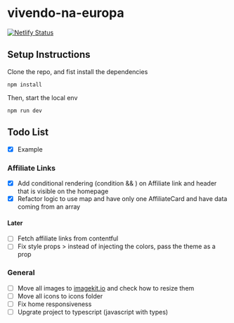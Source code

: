 # vivendo-na-europa

[![Netlify Status](https://api.netlify.com/api/v1/badges/7d3912dc-5bad-4b74-a861-817906134ea6/deploy-status)](https://app.netlify.com/sites/vivendonaeuropa/deploys)

## Setup Instructions

Clone the repo, and fist install the dependencies

```
npm install
```

Then, start the local env

```
npm run dev
```

## Todo List

- [x] Example

### Affiliate Links

- [x] Add conditional rendering (condition && <Tag /> ) on Affiliate link and header that is visible on the homepage
- [x] Refactor logic to use map and have only one AffiliateCard and have data coming from an array

#### Later

- [ ] Fetch affiliate links from contentful
- [ ] Fix style props > instead of injecting the colors, pass the theme as a prop

### General

- [ ] Move all images to [imagekit.io](https://imagekit.io/) and check how to resize them
- [ ] Move all icons to icons folder
- [ ] Fix home responsiveness
- [ ] Upgrate project to typescript (javascript with types)
